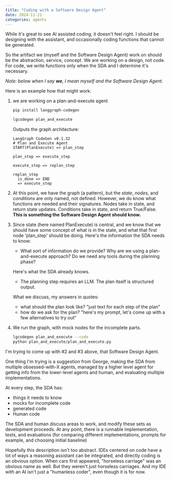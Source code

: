 ```yaml
---
title: "Coding with a Software Design Agent"
date: 2024-11-21
categories: agents
---
```


While it's great to see AI assisted coding, it doesn't feel right.  I should be designing with the assistant, and occasionally coding functions that cannot be generated.

So the artifact we (myself and the Software Design Agent) work on should be the abstraction, service, concept.  We are working on a design, not code.   For code, we write functions only when the SDA and I determine it's necessary.

*Note: below when I say **we**, I mean myself and the Software Design Agent.*

Here is an example how that might work:

1. we are working on a plan-and-execute agent

   ```bash
   pip install langgraph-codegen
   ```

   ```bash
   lgcodegen plan_and_execute
   ```

   Outputs the graph architecture:

   ```
   LangGraph CodeGen v0.1.32
   # Plan and Execute Agent
   START(PlanExecute) => plan_step
   
   plan_step => execute_step
   
   execute_step => replan_step
   
   replan_step
     is_done => END
     => execute_step
   ```

2. At this point, we have the graph (a pattern), but the *state*, *nodes*, and *conditions* are only named, not defined.  However, we do know what functions are needed and their signatures.   Nodes take in state, and return state updates.  Conditions take in state, and return True/False.   **This is something the Software Design Agent should know.**

3. Since state (here named PlanExecute) is central, and we know that we should have some concept of what is in the state, and what that first node 'plan_step' should be doing.  Here's the information the SDA needs to know:

   - What sort of information do we provide?  Why are we using a plan-and-execute approach?  Do we need any tools during the planning phase?

   Here's what the SDA already knows.

   - The planning step requires an LLM.  The plan itself is structured output.  

   What we discuss, my answers in quotes:

   - what should the plan look like?   "just text for each step of the plan"
   - how do we ask for the plan?   "here's my prompt, let's come up with a few alternatives to try out"

4. We run the graph, with mock nodes for the incomplete parts.

   ```bash
   lgcodegen plan_and_execute --code
   python plan_and_execute/plan_and_execute.py
   ```

I'm trying to come up with #2 and #3 above, that Software Design Agent.  

One thing I'm trying is a suggestion from George, making the SDA from multiple obsessed-with-X agents, managed by a higher level agent for getting info from the lower-level agents and human, and evaluating multiple implementations.

At every step, the SDA has:

- things it needs to know
- mocks for incomplete code
- generated code
- Human code

The SDA and human discuss areas to work, and modify these sets as development proceeds.  At any point, there is a runnable implementation, tests, and evaluations (for comparing different implementations, prompts for example, and choosing initial baseline)

Hopefully this description isn't too abstract.  IDEs centered on code have a lot of ways a reasoning assistant can be integrated, and directly coding is an obvious option.   When cars first appeared, "horseless carriage" was an obvious name as well.  But they weren't just horseless carriages.  And my IDE with an AI isn't just a "humanless coder", even though it is for now.